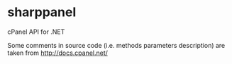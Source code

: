 sharppanel
==========

cPanel API for .NET

Some comments in source code (i.e. methods parameters description) are taken from http://docs.cpanel.net/ 
